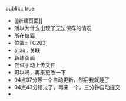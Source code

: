 public:: true

- [[新建页面]]
- 所以为什么出现了无法保存的情况
- 所在位置
- 位置:: TC203
- alias:: 关联
- 新建页面
- 尝试手动上传文件
- 可以吗，再来更改一下
- 04点37分等一个自动更新，然后我就睡了
- 04点43分错过了，再来一个，三分钟自动提交
-